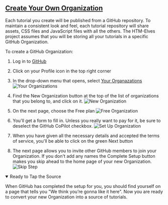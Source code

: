 <section
  id="create-your-organization"
  aria-labelledby="create-your-organization"
  data-item="Create Your Organization"
>
  <h2><a href="#create-your-organization">Create Your Own Organization</a></h2>

Each tutorial you create will be published from a GitHub repository. To maintain a consistent look and feel, each tutorial repository will share assets, CSS files and JavaScript files with all the others. The HTM-Elves project assumes that you will be storing all your tutorials in a specific GitHub Organization.

To create a GitHub Organization:

1. Log in to [GitHub](https://github.com/)
2. Click on your Profile icon in the top right corner
3. In the drop-down menu that opens, select [Your Organazations](https://github.com/settings/organizations)
![Your Organizations](images/YourOrganizations.webp)
1. Find the New Organization button at the top of the list of organizations that you belong to, and click on it.
![New Organization](images/NewOrganization.webp)

1. On the next page, choose the Free plan
![Free Organization](images/FreeOrganization.webp)

1. You'll get a form to fill in. Unless you really want to pay for it, be sure to deselect the GitHub CoPilot checkbox.
![Set Up Organization](images/SetUpOrganization.webp)
1. When you have given all the necessary details and accepted the terms of service, you'll be able to click on the green Next button
2. The next page allows you to invite other GitHub members to join your Organization. If you don't add any names the Complete Setup button makes you skip ahead to the home page of your new Organization. 
![Skip Step](images/SkipStep.webp)

<details
class="pivot"
open
>
<summary>Ready to Tap the Source</summary>

When GitHub has completed the setup for you, you should find yourself on a page that tells you "We think you’re gonna like it here". Now you are ready to convert your new Organization into a source of tutorials.

</details>
</section>